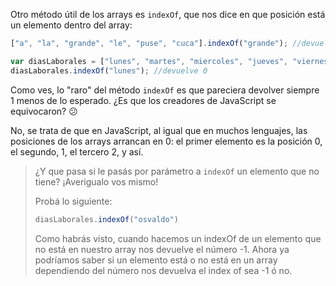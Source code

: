 Otro método útil de los arrays es `indexOf`, que nos dice en que posición está un elemento dentro del array:

```javascript
["a", "la", "grande", "le", "puse", "cuca"].indexOf("grande"); //devuelve 2

var diasLaborales = ["lunes", "martes", "miercoles", "jueves", "viernes"]
diasLaborales.indexOf("lunes"); //devuelve 0
```

Como ves, lo "raro" del método `indexOf` es que pareciera devolver siempre 1 menos de lo esperado. ¿Es que los creadores de JavaScript se equivocaron? :confused:

No, se trata de que en JavaScript, al igual que en muchos lenguajes, las posiciones de los arrays arrancan en 0: el primer elemento es la posición 0, el segundo, 1, el tercero 2, y así.

> ¿Y que pasa si le pasás por parámetro a `indexOf` un elemento que no tiene? ¡Averigualo vos mismo!
>
> Probá lo siguiente:
>
> ```javascript
> diasLaborales.indexOf("osvaldo")
> ```
>
> Como habrás visto, cuando hacemos un indexOf de un elemento que no está en nuestro array nos devuelve el número -1.
Ahora ya podríamos saber si un elemento está o no está en un array dependiendo del número nos devuelva el index of sea -1 ó no.
>


